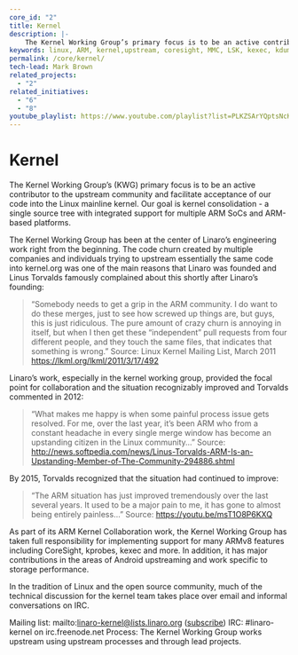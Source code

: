 ```yaml
---
core_id: "2"
title: Kernel
description: |-
    The Kernel Working Group’s primary focus is to be an active contributor to the upstream community and facilitate acceptance of ARM code into the Linux mainline kernel.
keywords: linux, ARM, kernel,upstream, coresight, MMC, LSK, kexec, kdump,storage,memory management,device tree
permalink: /core/kernel/
tech-lead: Mark Brown
related_projects:
  - "2"
related_initiatives:
  - "6"
  - "8"
youtube_playlist: https://www.youtube.com/playlist?list=PLKZSArYQptsNcK4cX5OS6d4--lQdz6Zws
---
```

# Kernel

The Kernel Working Group’s (KWG) primary focus is to be an active contributor to the upstream community and facilitate acceptance of our code into the Linux mainline kernel. Our goal is kernel consolidation - a single source tree with integrated support for multiple ARM SoCs and ARM-based platforms.

The Kernel Working Group has been at the center of Linaro’s engineering work right from the beginning. The code churn created by multiple companies and individuals trying to upstream essentially the same code into kernel.org was one of the main reasons that Linaro was founded and Linus Torvalds famously complained about this shortly after Linaro’s founding:

> “Somebody needs to get a grip in the ARM community. I do want to do these merges, just to see how screwed up things are, but guys, this is just ridiculous. The pure amount of crazy churn is annoying in itself, but when I then get these “independent” pull requests from four different people, and they touch the same files, that indicates that something is wrong.” Source: Linux Kernel Mailing List, March 2011 https://lkml.org/lkml/2011/3/17/492

Linaro’s work, especially in the kernel working group, provided the focal point for collaboration and the situation recognizably improved and Torvalds commented in 2012:

> “What makes me happy is when some painful process issue gets resolved. For me, over the last year, it’s been ARM who from a constant headache in every single merge window has become an upstanding citizen in the Linux community…” Source: http://news.softpedia.com/news/Linus-Torvalds-ARM-Is-an-Upstanding-Member-of-The-Community-294886.shtml

By 2015, Torvalds recognized that the situation had continued to improve:

> “The ARM situation has just improved tremendously over the last several years. It used to be a major pain to me, it has gone to almost being entirely painless…” Source: https://youtu.be/msT1O8P6KXQ

As part of its ARM Kernel Collaboration work, the Kernel Working Group has taken full responsibility for implementing support for many ARMv8 features including CoreSight, kprobes, kexec and more. In addition, it has major contributions in the areas of Android upstreaming and work specific to storage performance.

In the tradition of Linux and the open source community, much of the technical discussion for the kernel team takes place over email and informal conversations on IRC.

Mailing list: mailto:linaro-kernel@lists.linaro.org ([subscribe](http://lists.linaro.org/mailman/listinfo/linaro-dev))
IRC: #linaro-kernel on irc.freenode.net
Process: The Kernel Working Group works upstream using upstream processes and through lead projects.
